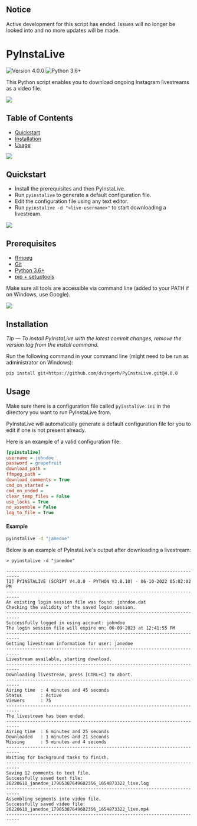 ## Notice
Active development for this script has ended. Issues will no longer be looked into and no more updates will be made.


# PyInstaLive
![Version 4.0.0](https://img.shields.io/badge/Version-4.0.0-orange.svg)
![Python 3.6+](https://img.shields.io/badge/Python-3.6%2B-3776ab.svg)


This Python script enables you to download ongoing Instagram livestreams as a video file.

![](https://raw.githubusercontent.com/dvingerh/PyInstaLive/5907fc866446d5f426389a5198560075848d770e/.github/spacer.png)


## Table of Contents
- [Quickstart](https://github.com/dvingerh/PyInstaLive#quickstart)
- [Installation](https://github.com/dvingerh/PyInstaLive#installation)
- [Usage](https://github.com/dvingerh/PyInstaLive#usage)

![](https://raw.githubusercontent.com/dvingerh/PyInstaLive/5907fc866446d5f426389a5198560075848d770e/.github/spacer.png)

## Quickstart

- Install the prerequisites and then PyInstaLive.
- Run `pyinstalive` to generate a default configuration file.
- Edit the configuration file using any text editor.
- Run `pyinstalive -d "<live-username>"` to start downloading a livestream.

![](https://raw.githubusercontent.com/dvingerh/PyInstaLive/5907fc866446d5f426389a5198560075848d770e/.github/spacer.png)

## Prerequisites

- [ffmpeg](https://ffmpeg.org/download.html)
- [Git](https://git-scm.com/downloads)
- [Python 3.6+](https://www.python.org/downloads/)
- [pip + setuptools](https://pip.pypa.io/en/stable/installing/)

Make sure all tools are accessible via command line (added to your PATH if on Windows, use Google).

![](https://raw.githubusercontent.com/dvingerh/PyInstaLive/5907fc866446d5f426389a5198560075848d770e/.github/spacer.png)

## Installation

*Tip — To install PyInstaLive with the latest commit changes, remove the version tag from the install command.*

Run the following command in your command line (might need to be run as administrator on Windows):
```bash
pip install git+https://github.com/dvingerh/PyInstaLive.git@4.0.0
```

## Usage

Make sure there is a configuration file called ``pyinstalive.ini`` in the directory you want to run PyInstaLive from.

PyInstaLive will automatically generate a default configuration file for you to edit if one is not present already.

Here is an example of a valid configuration file:
```ini
[pyinstalive]
username = johndoe
password = grapefruit
download_path = 
ffmpeg_path = 
download_comments = True    
cmd_on_started =
cmd_on_ended =
clear_temp_files = False
use_locks = True
no_assemble = False
log_to_file = True
```

#### Example

```bash
pyinstalive -d "janedoe"
```

Below is an example of PyInstaLive's output after downloading a livestream:

```
> pyinstalive -d "janedoe"

---------------------------------------------------------------------------
[I] PYINSTALIVE (SCRIPT V4.0.0 - PYTHON V3.8.10) - 06-10-2022 05:02:02 PM
---------------------------------------------------------------------------
An existing login session file was found: johndoe.dat
Checking the validity of the saved login session.
---------------------------------------------------------------------------
Successfully logged in using account: johndoe
The login session file will expire on: 06-09-2023 at 12:41:55 PM
---------------------------------------------------------------------------
Getting livestream information for user: janedoe
---------------------------------------------------------------------------
Livestream available, starting download.
---------------------------------------------------------------------------
Downloading livestream, press [CTRL+C] to abort.
---------------------------------------------------------------------------
Airing time  : 4 minutes and 45 seconds
Status       : Active
Viewers      : 75
---------------------------------------------------------------------------
The livestream has been ended.
---------------------------------------------------------------------------
Airing time  : 6 minutes and 25 seconds
Downloaded   : 1 minutes and 21 seconds
Missing      : 5 minutes and 4 seconds
---------------------------------------------------------------------------
Waiting for background tasks to finish.
---------------------------------------------------------------------------
Saving 12 comments to text file.
Successfully saved text file: 20220610_janedoe_17905387649602356_1654873322_live.log
---------------------------------------------------------------------------
Assembling segments into video file.
Successfully saved video file: 20220610_janedoe_17905387649602356_1654873322_live.mp4
---------------------------------------------------------------------------
```